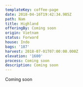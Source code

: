 ```yaml
---
templateKey: coffee-page
date: 2018-04-16T19:42:34.985Z
path: Nam
title: Highland
offeringBy: Coming soon
origin: Vietnam
status: Forward
house: Indo
bags: '187'
harvest: 2018-07-01T07:00:00.000Z
elevation: '1600'
process: Coming soon
description: Coming soon
---
```

Coming soon

